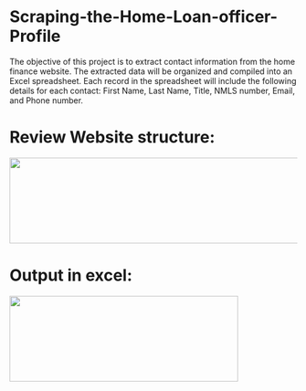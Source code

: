 # Scraping-the-Home-Loan-officer-Profile
The objective of this project is to extract contact information from the home finance website. The extracted data will be organized and compiled into an Excel spreadsheet. Each record in the spreadsheet will include the following details for each contact: First Name, Last Name, Title, NMLS number, Email, and Phone number.

# Review Website structure:

<img src="./Image\Website_structure.png" width="1000" height="150">

# Output in excel:

<img src="./Image\Output_demo.png" width="400" height="150">